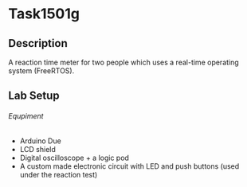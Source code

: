 # Task1501g

## Description
A reaction time meter for two people which uses a real-time operating system (FreeRTOS).

## Lab Setup

###### Equpiment
- Arduino Due
- LCD shield
- Digital oscilloscope + a logic pod
- A custom made electronic circuit with LED and push buttons (used under the reaction test)


